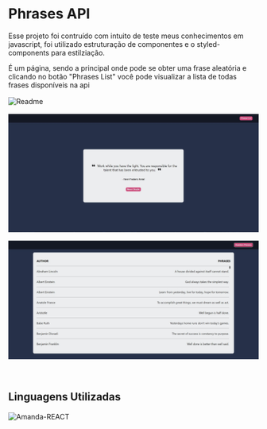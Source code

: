 # Phrases API

<p>Esse projeto foi contruído com intuito de teste meus conhecimentos em javascript, foi utilizado estruturação de componentes e o styled-components para estilziação.</p>

<p>É um página, sendo a principal onde pode se obter uma frase aleatória e clicando no botão "Phrases List" você pode visualizar a lista de todas frases disponíveis na api</p>

<div>
    <img alt="Readme" title="Readme" align="center" src="./src/Imagens/animacao2.gif"> 
</div><br>

<div>
    <img alt="Readme" title="Readme" align="center" src="./src/Imagens/phrase01.jpg"> 
</div><br>

<div>
    <img alt="Readme" title="Readme" align="center" src="./src/Imagens/phrases02.jpg"> 
    
</div></br></br>

## Linguagens Utilizadas
<div>
    <img align="center" alt="Amanda-REACT" height="30" width="40" src="https://cdn.jsdelivr.net/gh/devicons/devicon/icons/react/react-original.svg">
</div>

